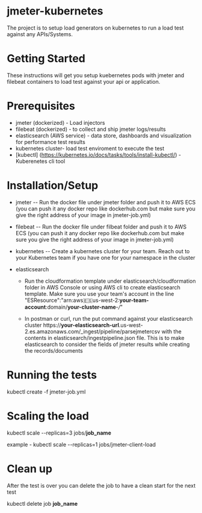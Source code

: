 
# jmeter-kubernetes

The project is to setup load generators on kubernetes to run a load test against any APIs/Systems.

# Getting Started
These instructions will get you setup kuebernetes pods with jmeter and filebeat containers to load test against your api or application.

# Prerequisites
* jmeter (dockerized) - Load injectors
* filebeat (dockerized) - to collect and ship jmeter logs/results
* elasticsearch (AWS service) - data store, dashboards and visualization for performance test results
* kubernetes cluster- load test enviroment to execute the test
* [kubectl] (https://kubernetes.io/docs/tasks/tools/install-kubectl/) - Kuberenetes cli tool


# Installation/Setup
 - jmeter -- Run the docker file under jmeter folder and push it to AWS ECS (you can push it any docker repo like dockerhub.com but make sure you give the right address of your image in jmeter-job.yml)

 - filebeat -- Run the docker file under filbeat folder and push it to AWS ECS (you can push it any docker repo like dockerhub.com but make sure you give the right address of your image in jmeter-job.yml)

 - kubernetes -- Create a kubernetes cluster for your team. Reach out to your Kubernetes team if you have one for your namespace in the cluster

 - elasticsearch 
    * Run the cloudformation template under elasticsearch/cloudformation folder in AWS Console or using AWS cli to create elasticsearch template. Make sure you use your team's account
        in the line "ESResource":"arn:aws:es:us-west-2:**your-team-account**:domain/**your-cluster-name**-*/*"


    * In postman or curl, run the put command against your elasticsearch cluster https://**your-elasticsearch-url**.us-west-2.es.amazonaws.com/_ingest/pipeline/parsejmetercsv with the contents in elasticsearch/ingestpipeline.json file. This is to make elasticsearch to consider the fields of jmeter results while creating the records/documents

# Running the tests
kubectl create -f jmeter-job.yml

# Scaling the load
kubectl scale --replicas=3 jobs/**job_name**

example - kubectl scale --replicas=1 jobs/jmeter-client-load

# Clean up
After the test is over you can delete the job to have a clean start for the next test

kubectl delete job **job_name**



